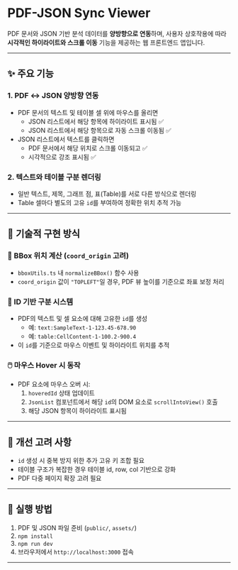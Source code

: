 # PDF-JSON Sync Viewer

PDF 문서와 JSON 기반 분석 데이터를 **양방향으로 연동**하며,
사용자 상호작용에 따라 **시각적인 하이라이트와 스크롤 이동** 기능을 제공하는 웹 프론트엔드 앱입니다.

---

## ✨ 주요 기능

### 1. PDF ↔ JSON 양방향 연동
- PDF 문서의 텍스트 및 테이블 셀 위에 마우스를 올리면
  - JSON 리스트에서 해당 항목에 하이라이트 표시됨 ✅
  - JSON 리스트에서 해당 항목으로 자동 스크롤 이동됨 ✅
- JSON 리스트에서 텍스트를 클릭하면
  - PDF 문서에서 해당 위치로 스크롤 이동되고 ✅
  - 시각적으로 강조 표시됨 ✅

### 2. 텍스트와 테이블 구분 렌더링
- 일반 텍스트, 제목, 그래프 점, 표(Table)를 서로 다른 방식으로 렌더링
- Table 셀마다 별도의 고유 `id`를 부여하여 정확한 위치 추적 가능

---

## 🧠 기술적 구현 방식

### 📄 BBox 위치 계산 (`coord_origin` 고려)
- `bboxUtils.ts` 내 `normalizeBBox()` 함수 사용
- `coord_origin` 값이 `"TOPLEFT"`일 경우, PDF 뷰 높이를 기준으로 좌표 보정 처리

### 🧩 ID 기반 구분 시스템
- PDF의 텍스트 및 셀 요소에 대해 고유한 `id`를 생성
  - 예: `text:SampleText-1-123.45-678.90`
  - 예: `table:CellContent-1-100.2-900.4`
- 이 `id`를 기준으로 마우스 이벤트 및 하이라이트 위치를 추적

### 🖱️ 마우스 Hover 시 동작
- PDF 요소에 마우스 오버 시:
  1. `hoveredId` 상태 업데이트
  2. `JsonList` 컴포넌트에서 해당 `id`의 DOM 요소로 `scrollIntoView()` 호출
  3. 해당 JSON 항목이 하이라이트 표시됨

---

## 📌 개선 고려 사항

- `id` 생성 시 중복 방지 위한 추가 고유 키 조합 필요
- 테이블 구조가 복잡한 경우 테이블 id, row, col 기반으로 강화
- PDF 다중 페이지 확장 고려 필요

---

## 🚀 실행 방법

1. PDF 및 JSON 파일 준비 (`public/`, `assets/`)
2. `npm install`
3. `npm run dev`
4. 브라우저에서 `http://localhost:3000` 접속

---